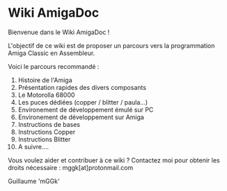 <!-- TITLE: Accueil -->
<!-- SUBTITLE: Accueil du wiki -->

# Wiki AmigaDoc
Bienvenue dans le Wiki AmigaDoc !

L'objectif de ce wiki est de proposer un parcours vers la programmation Amiga Classic en Assembleur.

Voici le parcours recommandé :

1. Histoire de l'Amiga
2. Présentation rapides des divers composants
3. Le Motorolla 68000
4. Les puces dédiées (copper / blitter / paula...)
5. Environement de développement émulé sur PC
6. Environement de développement sur Amiga
7. Instructions de bases
8. Instructions Copper
9. Instructions Blitter
10. A suivre....

Vous voulez aider et contribuer à ce wiki ? Contactez moi pour obtenir les droits nécessaire : mggk[at]protonmail.com

Guillaume 'mGGk'